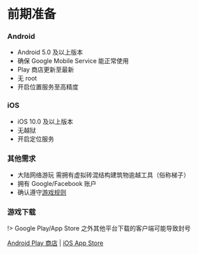 # 前期准备

### Android

- Android 5.0 及以上版本
- 确保 Google Mobile Service 能正常使用
- Play 商店更新至最新
- 无 root
- 开启位置服务至高精度

### iOS

- iOS 10.0 及以上版本
- 无越狱
- 开启定位服务

### 其他需求

- 大陆网络游玩 需拥有虚拟砖混结构建筑物逾越工具（俗称梯子）
- 拥有 Google/Facebook 账户
- 确认遵守[游戏规则](starter/rule.md)

### 游戏下载

!> Google Play/App Store 之外其他平台下载的客户端可能导致封号

[Android Play 商店](https://play.google.com/store/apps/details?id=com.nianticproject.ingress) | 
[iOS App Store](https://itunes.apple.com/us/app/ingress/id576505181)